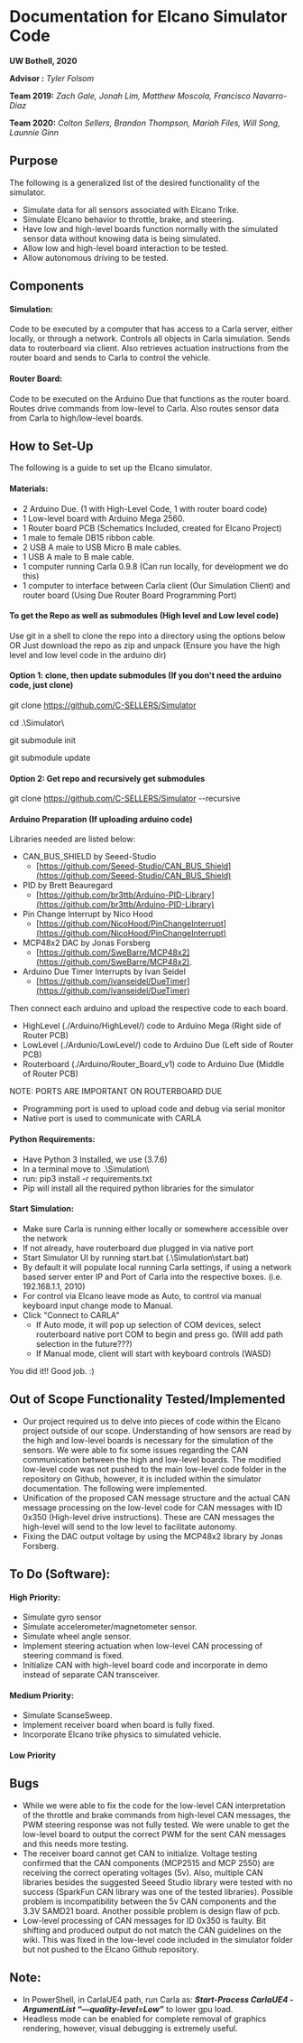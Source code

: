 # Documentation for Elcano Simulator Code

**UW Bothell, 2020**

**Advisor :** *Tyler Folsom*

**Team 2019:** *Zach Gale, Jonah Lim, Matthew Moscola, Francisco Navarro-Diaz*

**Team 2020:** *Colton Sellers, Brandon Thompson, Mariah Files, Will Song, Launnie Ginn*

## Purpose
The following is a generalized list of the desired functionality of the simulator.
 - Simulate data for all sensors associated with Elcano Trike.
 - Simulate Elcano behavior to throttle, brake, and steering.
 - Have low and high-level boards function normally with the simulated sensor data without knowing data is being simulated.
 - Allow low and high-level board interaction to be tested.
 - Allow autonomous driving to be tested.
 
## Components ##

#### Simulation:
Code to be executed by a computer that has access to a Carla server, either locally, or through a network.  Controls all objects in Carla simulation.  Sends data to routerboard via client.  Also retrieves actuation instructions from the router board and sends to Carla to control the vehicle.

#### Router Board:
Code to be executed on the Arduino Due that functions as the router board.  Routes drive commands from low-level to Carla.  Also routes sensor data from Carla to high/low-level boards.


## How to Set-Up ##
The following is a guide to set up the Elcano simulator.

#### Materials: 
- 2 Arduino Due. (1 with High-Level Code, 1 with router board code)
- 1 Low-level board with Arduino Mega 2560.
- 1 Router board PCB (Schematics Included, created for Elcano Project)
- 1 male to female DB15 ribbon cable.
- 2 USB A male to USB Micro B male cables.
- 1 USB A male to B male cable.
- 1 computer running Carla 0.9.8 (Can run locally, for development we do this)
- 1 computer to interface between Carla client (Our Simulation Client) and router board (Using Due Router Board Programming Port)

#### To get the Repo as well as submodules (High level and Low level code)
Use git in a shell to clone the repo into a directory using the options below
OR
Just download the repo as zip and unpack (Ensure you have the high level and low level code in the arduino dir)


#### Option 1: clone, then update submodules (If you don't need the arduino code, just clone)
git clone https://github.com/C-SELLERS/Simulator

cd .\Simulator\

git submodule init

git submodule update


#### Option 2: Get repo and recursively get submodules
git clone https://github.com/C-SELLERS/Simulator --recursive


#### Arduino Preparation (If uploading arduino code)
Libraries needed are listed below:

- CAN_BUS_SHIELD by Seeed-Studio
  - [https://github.com/Seeed-Studio/CAN_BUS_Shield](https://github.com/Seeed-Studio/CAN_BUS_Shield)
- PID by Brett Beauregard
  - [https://github.com/br3ttb/Arduino-PID-Library](https://github.com/br3ttb/Arduino-PID-Library)
- Pin Change Interrupt by Nico Hood
  - [https://github.com/NicoHood/PinChangeInterrupt](https://github.com/NicoHood/PinChangeInterrupt)
- MCP48x2 DAC by Jonas Forsberg
  - [https://github.com/SweBarre/MCP48x2](https://github.com/SweBarre/MCP48x2).
- Arduino Due Timer Interrupts by Ivan Seidel
  - [https://github.com/ivanseidel/DueTimer](https://github.com/ivanseidel/DueTimer)
  
  
Then connect each arduino and upload the respective code to each board. 
   - HighLevel (./Arduino/HighLevel/) code to Arduino Mega (Right side of Router PCB)
   - LowLevel (./Ardunio/LowLevel/) code to Arduino Due (Left side of Router PCB)
   - Routerboard (./Arduino/Router_Board_v1) code to Arduino Due (Middle of Router PCB)

NOTE: PORTS ARE IMPORTANT ON ROUTERBOARD DUE
  - Programming port is used to upload code and debug via serial monitor
  - Native port is used to communicate with CARLA


#### Python Requirements:
- Have Python 3 Installed, we use (3.7.6)
- In a terminal move to .\Simulation\
- run: pip3 install -r requirements.txt
- Pip will install all the required python libraries for the simulator

#### Start Simulation:
- Make sure Carla is running either locally or somewhere accessible over the network
- If not already, have routerboard due plugged in via native port
- Start Simulator UI by running start.bat (.\Simulation\start.bat)
- By default it will populate local running Carla settings, if using a network based server enter IP and Port of Carla into the respective boxes. (i.e. 192.168.1.1, 2010)
- For control via Elcano leave mode as Auto, to control via manual keyboard input change mode to Manual.
- Click "Connect to CARLA"
   - If Auto mode, it will pop up selection of COM devices, select routerboard native port COM to begin and press go. (Will add path selection in the future???)
   - If Manual mode, client will start with keyboard controls (WASD) 

You did it!! Good job. :)

## Out of Scope Functionality Tested/Implemented ##
- Our project required us to delve into pieces of code within the Elcano project outside of our scope.  Understanding of how sensors are read by the high and low-level boards is necessary for the simulation of the sensors.  We were able to fix some issues regarding the CAN communication between the high and low-level boards.  The modified low-level code was not pushed to the main low-level code folder in the repository on Github, however, it is included within the simulator documentation.  The following were implemented.
- Unification of the proposed CAN message structure and the actual CAN message processing on the low-level code for CAN messages with ID 0x350 (High-level drive instructions).  These are CAN messages the high-level will send to the low level to facilitate autonomy.
- Fixing the DAC output voltage by using the MCP48x2 library by Jonas Forsberg.

## To Do (Software): ##
#### High Priority:
- Simulate gyro sensor
- Simulate accelerometer/magnetometer sensor.
- Simulate wheel angle sensor.
- Implement steering actuation when low-level CAN processing of steering command is fixed.
- Initialize CAN with high-level board code and incorporate in demo instead of separate CAN transceiver.
#### Medium Priority:
- Simulate ScanseSweep.
- Implement receiver board when board is fully fixed.
- Incorporate Elcano trike physics to simulated vehicle.
#### Low Priority

## Bugs
- While we were able to fix the code for the low-level CAN interpretation of the throttle and brake commands from high-level CAN messages, the PWM steering response was not fully tested.  We were unable to get the low-level board to output the correct PWM for the sent CAN messages and this needs more testing.
- The receiver board cannot get CAN to initialize.  Voltage testing confirmed that the CAN components (MCP2515 and MCP 2550) are receiving the correct operating voltages (5v).  Also, multiple CAN libraries besides the suggested Seeed Studio library were tested with no success (SparkFun CAN library was one of the tested libraries).  Possible problem is incompatibility between the 5v CAN components and the 3.3V SAMD21 board.  Another possible problem is design flaw of pcb.
- Low-level processing of CAN messages for ID 0x350 is faulty.  Bit shifting and produced output do not match the CAN guidelines on the wiki.  This was fixed in the low-level code included in the simulator folder but not pushed to the Elcano Github repository.

## Note:
- In PowerShell, in CarlaUE4 path, run Carla as: ***Start-Process CarlaUE4 -ArgumentList “—quality-level=Low”*** to lower gpu load.
- Headless mode can be enabled for complete removal of graphics rendering, however, visual debugging is extremely useful.
